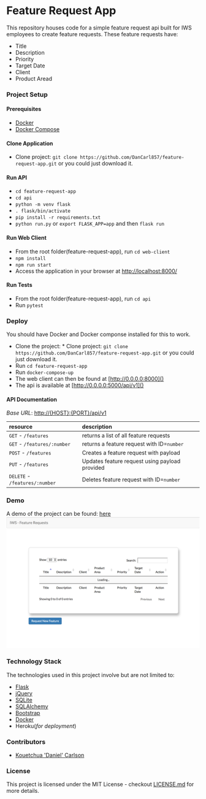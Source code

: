 # Feature Request App

This repository houses code for a simple feature request api built for IWS employees to create feature requests. These feature requests have:
* Title
* Description
* Priority
* Target Date
* Client
* Product Aread

### Project Setup

#### Prerequisites
* [Docker](https://docs.docker.com/)
* [Docker Compose](https://docs.docker.com/compose/)

#### Clone Application
* Clone project: `git clone https://github.com/DanCarl857/feature-request-app.git` or you could just download it.

#### Run API
* `cd feature-request-app`
* `cd api`
* `python -m venv flask`
* `. flask/bin/activate`
* `pip install -r requirements.txt`
* `python run.py` or `export FLASK_APP=app` and then `flask run`

#### Run Web Client
* From the root folder(feature-request-app), run `cd web-client`
* `npm install`
* `npm run start`
* Access the application in your browser at [http://localhost:8000/]()

#### Run Tests
* From the root folder(feature-request-app), run `cd api`
* Run `pytest`

### Deploy
You should have Docker and Docker componse installed for this to work.

* Clone the project: * Clone project: `git clone https://github.com/DanCarl857/feature-request-app.git` or you could just download it.
* Run `cd feature-request-app`
* Run `docker-compose-up`
* The web client can then be found at [http://0.0.0.0:8000]()
* The api is available at [http://0.0.0.0:5000/api/v1]()

#### API Documentation

*Base URL*: [http://{HOST}:{PORT}/api/v1]()

| resource      | description                       |
|:--------------|:----------------------------------|
| `GET` - `/features`      | returns a list of all feature requests |
| `GET` - `/features/:number`    | returns a feature request with ID=`number` |
| `POST` - `/features` | Creates a feature request with payload |
| `PUT` - `/features` | Updates feature request using payload provided |
| `DELETE` - `/features/:number` | Deletes feature request with ID=`number` |


### Demo
A demo of the project can be found: [here]()
![Component in action](screenshots/demo.png)

### Technology Stack
The technologies used in this project involve but are not limited to:
* [Flask](http://flask.pocoo.org/)
* [jQuery](https://jquery.com/)
* [SQLite](https://www.sqlite.org/index.html)
* [SQLAlchemy](https://www.sqlalchemy.org/)
* [Bootstrap]()
* [Docker](https://docs.docker.com/)
* Heroku(_for deployment_)

### Contributors
* [Kouetchua 'Daniel' Carlson](https://github.com/DanCarl857)

### License
This project is licensed under the MIT License - checkout [LICENSE.md](https://github.com/DanCarl857/feature-request-app/blob/master/LICENSE) for more details.